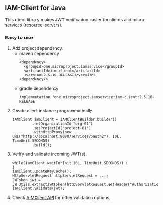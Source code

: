 ## IAM-Client for Java
This client library makes JWT verification easier for clients and micro-services (resource-servers). 

### Easy to use
1. Add project dependency.
   * maven dependency
     ```
     <dependency>
       <groupId>one.microproject.iamservice</groupId>
       <artifactId>iam-client</artifactId>
       <version>2.5.10-RELEASE</version>
     <dependency/>
     ```
   * gradle dependency
     ```
     implementation 'one.microproject.iamservice:iam-client:2.5.10-RELEASE'
     ```
2. Create client instance programmatically.
   ```
   IAMClient iamClient = IAMClientBuilder.builder()
            .setOrganizationId("org-01")
            .setProjectId("project-01")
            .withHttpProxy(new URL("http://localhost:8080/services/oauth2"), 10L, TimeUnit.SECONDS)
            .build();
   ```
3. Verify and validate incoming JWT(s).
   ```
   while(iamClient.waitForInit(10L, TimeUnit.SECONDS)) {
   }
   iamClient.updateKeyCache();
   HttpServletRequest httpServletRequest = ...;
   JWToken jwt = JWTUtils.extractJwtToken(httpServletRequest.getHeader("Authorization"));
   iamClient.validate(jwt);
   ```
4. Check [AIMClient API](src/main/java/one/microproject/iamservice/client/IAMClient.java) for other validation options.   
